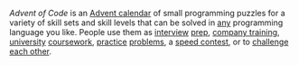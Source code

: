 <p><em>Advent of Code</em> is an <a href="https://en.wikipedia.org/wiki/Advent_calendar">Advent calendar</a> of small programming puzzles for a variety of skill sets and skill levels that can be solved in <a href="https://github.com/search?q=advent+of+code">any</a> programming language you like. People use them as <a href="https://y3l2n.com/2018/05/09/interview-prep-advent-of-code/">interview</a> <a href="https://twitter.com/dznqbit/status/1037607793144938497">prep</a>, <a href="https://twitter.com/pgoultiaev/status/950805811583963137">company training</a>, <a href="https://gitlab.com/imhoffman/fa19b4-mat3006/wikis/home">university</a> <a href="https://gribblelab.org/teaching/scicomp2021/index.html">coursework</a>, <a href="https://twitter.com/mrdanielklein/status/936267621468483584">practice</a> <a href="https://comp215.blogs.rice.edu/">problems</a>, a <a href="/leaderboard">speed contest</a>, or to <a href="https://www.reddit.com/r/adventofcode/search?q=flair%3Aupping&amp;restrict_sr=on">challenge each other</a>.</p>